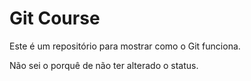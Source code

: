 # Git Course

Este é um repositório para mostrar como o Git funciona.

Não sei o porquê de não ter alterado o status.
